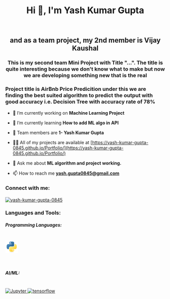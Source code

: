 <h1 align="center">Hi 👋, I'm Yash Kumar Gupta</h1><br><h2 align = "center"> and as a team project, my 2nd member is Vijay Kaushal</h2>
<h3 align="center">This is my second team Mini Project with Title "...". The title is quite interesting because we don't know what to make but now we are developing something new that is the real</h3>
<h3> Project title is <b>AirBnb Price Predicition</b> under this we are finding the best suited algorithm to predict the output with good accuracy i.e.<b> Decision Tree</b> with accuracy rate of <b>78%</b></h3>

- 🔭 I’m currently working on **Machine Learning Project**

- 🌱 I’m currently learning **How to add ML algo in API**

- 👯 Team members are **1- Yash Kumar Gupta**

- 👨‍💻 All of my projects are available at [https://yash-kumar-gupta-0845.github.io/Portfolio/](https://yash-kumar-gupta-0845.github.io/Portfolio/)

- 💬 Ask me about **ML algorithm and project working.**

- 📫 How to reach me **yash.gupta0845@gmail.com**

<h3 align="left">Connect with me:</h3>
<p align="left">
<a href="https://linkedin.com/in/yash-kumar-gupta-0845" target="blank"><img align="center" src="https://raw.githubusercontent.com/rahuldkjain/github-profile-readme-generator/master/src/images/icons/Social/linked-in-alt.svg" alt="yash-kumar-gupta-0845" height="30" width="40" /></a>
</p>

<h3 align="left">Languages and Tools:</h3>
<p align="left"><h5 align="left">Programming Languages:</h5><br> <a href="https://www.python.org" target="_blank" rel="noreferrer"> <img src="https://raw.githubusercontent.com/devicons/devicon/master/icons/python/python-original.svg" alt="python" width="40" height="40"/> </a> 
 
<br><h5 align="left">AI/ML:</h5><br><a href="https://jupyter.org/" target="_blank" rel="noreferrer"> <img src="https://www.vectorlogo.zone/logos/jupyter/jupyter-icon.svg" alt="Jupyter" width="40" height="40"/> </a> 
<a href="https://www.tensorflow.org" target="_blank" rel="noreferrer"> <img src="https://www.vectorlogo.zone/logos/tensorflow/tensorflow-icon.svg" alt="tensorflow" width="40" height="40"/> </a> 
